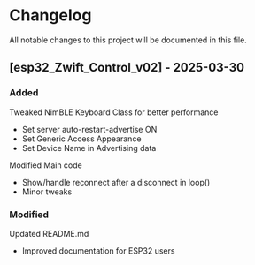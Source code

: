 # Changelog

All notable changes to this project will be documented in this file.

## [esp32_Zwift_Control_v02] - 2025-03-30
### Added
Tweaked NimBLE Keyboard Class for better performance
- Set server auto-restart-advertise ON
- Set Generic Access Appearance
- Set Device Name in Advertising data

Modified Main code
- Show/handle reconnect after a disconnect in loop()
- Minor tweaks

### Modified
Updated README.md
- Improved documentation for ESP32 users
